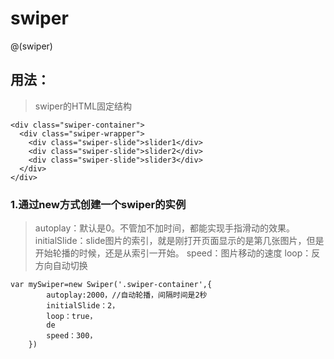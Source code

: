 # swiper

@(swiper)


## 用法：
>swiper的HTML固定结构
```
<div class="swiper-container">
  <div class="swiper-wrapper">
    <div class="swiper-slide">slider1</div>
    <div class="swiper-slide">slider2</div>
    <div class="swiper-slide">slider3</div>
  </div>
</div>

```
### 1.通过new方式创建一个swiper的实例
>autoplay：默认是0。不管加不加时间，都能实现手指滑动的效果。
>initialSlide：slide图片的索引，就是刚打开页面显示的是第几张图片，但是开始轮播的时候，还是从索引一开始。
>speed：图片移动的速度
>loop：反方向自动切换
```
var mySwiper=new Swiper('.swiper-container',{
		autoplay:2000，//自动轮播，间隔时间是2秒
		initialSlide：2，
		loop：true，
		de
		speed：300，
	})
```